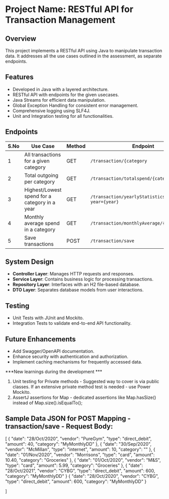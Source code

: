 # Project Name: RESTful API for Transaction Management

## Overview
This project implements a RESTful API using Java to manipulate transaction data. It addresses all the use cases outlined in the assessment, as separate endpoints.

## Features
- Developed in Java with a layered architecture.
- RESTful API with endpoints for the given usecases.
- Java Streams for efficient data manipulation.
- Global Exception Handling for consistent error management.
- Comprehensive logging using SLF4J.
- Unit and Integration testing for all functionalities.

## Endpoints
| S.No | Use Case                                      | Method | Endpoint                                               |
|------|-----------------------------------------------|--------|--------------------------------------------------------|
| 1    | All transactions for a given category         | GET    | `/transaction/{category`                               |
| 2    | Total outgoing per category                   | GET    | `/transaction/totalspend/{category}`                   |
| 3    | Highest/Lowest spend for a category in a year | GET    | `/transaction/yearlyStatistics/{category}?year={year}` |
| 4    | Monthly average spend in a category           | GET    | `/transaction/monthlyAverage/{category}`               |
| 5    | Save transactions                             | POST   | `/transaction/save`                                    |

## System Design
- **Controller Layer**: Manages HTTP requests and responses.
- **Service Layer**: Contains business logic for processing transactions.
- **Repository Layer**: Interfaces with an H2 file-based database.
- **DTO Layer**: Separates database models from user interactions.


## Testing
- Unit Tests with JUnit and Mockito.
- Integration Tests to validate end-to-end API functionality.

## Future Enhancements
- Add Swagger/OpenAPI documentation.
- Enhance security with authentication and authorization.
- Implement caching mechanisms for frequently accessed data.


***New learnings during the development ***
1. Unit testing for Private methods - Suggested way to cover is via public classes. If an extensive private method test is needed - use Power Mockito.
2. AssertJ assertions for Map - dedicated assertions like Map.hasSize() instead of Map.size().isEqualTo();

## Sample Data JSON for POST Mapping - transaction/save - Request Body:

[
{
"date": "28/Oct/2020",
"vendor": "PureGym",
"type": "direct_debit",
"amount": 40,
"category": "MyMonthlyDD"
},
{
"date": "30/Sep/2020",
"vendor": "McMillan",
"type": "internet",
"amount": 10,
"category": ""
},
{
"date": "01/Nov/2020",
"vendor": "Morrisons",
"type": "card",
"amount": 10.40,
"category": "Groceries"
},
{
"date": "01/Oct/2020",
"vendor": "M&S",
"type": "card",
"amount": 5.99,
"category": "Groceries"
},
{
"date": "28/Oct/2021",
"vendor": "CYBG",
"type": "direct_debit",
"amount": 600,
"category": "MyMonthlyDD"
}
{
"date": "28/Oct/2020",
"vendor": "CYBG",
"type": "direct_debit",
"amount": 600,
"category": "MyMonthlyDD"
}

]
